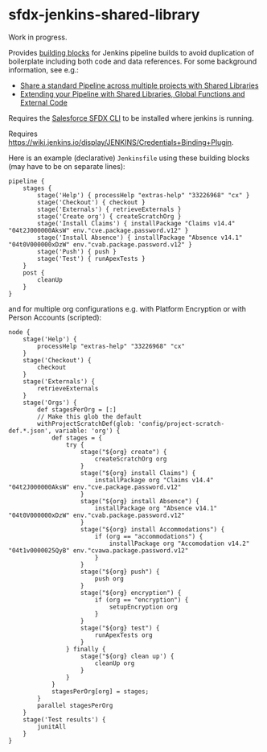 # sfdx-jenkins-shared-library

Work in progress.

Provides [building blocks](/vars) for Jenkins pipeline builds to avoid duplication of boilerplate including both code and data references.
For some background information, see e.g.:
* [Share a standard Pipeline across multiple projects with Shared Libraries](https://jenkins.io/blog/2017/10/02/pipeline-templates-with-shared-libraries/)
* [Extending your Pipeline with Shared Libraries, Global Functions and External Code](https://jenkins.io/blog/2017/06/27/speaker-blog-SAS-jenkins-world/)

Requires the [Salesforce SFDX CLI](https://developer.salesforce.com/docs/atlas.en-us.sfdx_setup.meta/sfdx_setup/sfdx_setup_install_cli.htm) to be installed where jenkins is running.

Requires https://wiki.jenkins.io/display/JENKINS/Credentials+Binding+Plugin.

Here is an example (declarative) `Jenkinsfile` using these building blocks (may have to be on separate lines):

```
pipeline {
    stages {
        stage('Help') { processHelp "extras-help" "33226968" "cx" }
        stage('Checkout') { checkout }
        stage('Externals') { retrieveExternals } 
        stage('Create org') { createScratchOrg }
        stage('Install Claims') { installPackage "Claims v14.4" "04t2J000000AksW" env."cve.package.password.v12" }
        stage('Install Absence') { installPackage "Absence v14.1" "04t0V000000xDzW" env."cvab.package.password.v12" }
        stage('Push') { push }
        stage('Test') { runApexTests }
    }
    post {
        cleanUp
    }
}
```
and for multiple org configurations e.g. with Platform Encryption or with Person Accounts (scripted):
```
node {
    stage('Help') {
        processHelp "extras-help" "33226968" "cx"
    }
    stage('Checkout') {
        checkout
    }
    stage('Externals') {
        retrieveExternals
    }
    stage('Orgs') {
        def stagesPerOrg = [:]
        // Make this glob the default
        withProjectScratchDef(glob: 'config/project-scratch-def.*.json', variable: 'org') {
            def stages = {
                try {
                    stage("${org} create") {
                        createScratchOrg org
                    }
                    stage("${org} install Claims") {
                        installPackage org "Claims v14.4" "04t2J000000AksW" env."cve.package.password.v12"
                    }
                    stage("${org} install Absence") {
                        installPackage org "Absence v14.1" "04t0V000000xDzW" env."cvab.package.password.v12"
                    }
                    stage("${org} install Accommodations") {
                        if (org == "accommodations") {
                            installPackage org "Accomodation v14.2" "04t1v0000025QyB" env."cvawa.package.password.v12"
                        }
                    }
                    stage("${org} push") {
                        push org
                    }
                    stage("${org} encryption") {
                        if (org == "encryption") {
                            setupEncryption org
                        }
                    }
                    stage("${org} test") {
                        runApexTests org
                    }
                } finally {
                    stage("${org} clean up') {
                        cleanUp org
                    }
                }
            }
            stagesPerOrg[org] = stages;
        }
        parallel stagesPerOrg
    }
    stage('Test results') {
        junitAll
    }
}
```

